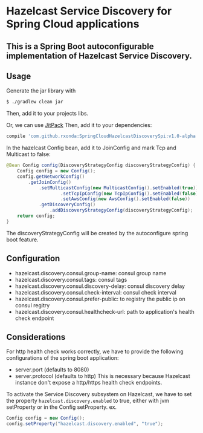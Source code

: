 # Hazelcast Service Discovery for Spring Cloud applications

## This is a Spring Boot autoconfigurable implementation of Hazelcast Service Discovery.

## Usage
Generate the jar library with
```bash
$ ./gradlew clean jar
```
Then, add it to your projects libs.

Or, we can use [JitPack](https://jitpack.io)
Then, add it to your dependencies:
```groovy
compile 'com.github.rxonda:SpringCloudHazelcastDiscoverySpi:v1.0-alpha'
```

In the hazelcast Config bean, add it to JoinConfig and mark Tcp and Multicast to false:
```java
@Bean Config config(DiscoveryStrategyConfig discoveryStrategyConfig) {
	Config config = new Config();
	config.getNetworkConfig()
		.getJoinConfig()
			.setMulticastConfig(new MulticastConfig().setEnabled(true))
	                .setTcpIpConfig(new TcpIpConfig().setEnabled(false))
        	        .setAwsConfig(new AwsConfig().setEnabled(false))
			.getDiscoveryConfig()
				.addDiscoveryStrategyConfig(discoveryStrategyConfig);
	return config;
}
```

The discoveryStrategyConfig will be created by the autoconfigure spring boot feature.

## Configuration
* hazelcast.discovery.consul.group-name: consul group name
* hazelcast.discovery.consul.tags: consul tags
* hazelcast.discovery.consul.discovery-delay: consul discovery delay
* hazelcast.discovery.consul.check-interval: consul check interval
* hazelcast.discovery.consul.prefer-public: to registry the public ip on consul regitry
* hazelcast.discovery.consul.healthcheck-url: path to application's health check endpoint

## Considerations
For http health check works correctly, we have to provide the following configurations of the spring boot application:
* server.port (defaults to 8080)
* server.protocol (defaults to http)
This is necessary because Hazelcast instance don't expose a http/https health check endpoints.

To activate the Service Discovery subsystem on Hazelcast, we have to set the property `hazelcast.discovery.enabled` to true, either with jvm setProperty or in the Config setProperty.
ex.
```java
Config config = new Config();
config.setProperty("hazelcast.discovery.enabled", "true");
```

